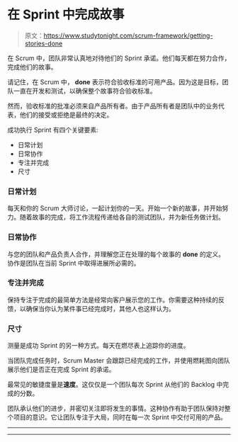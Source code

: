 # 在 Sprint 中完成故事

> 原文：<https://www.studytonight.com/scrum-framework/getting-stories-done>

在 Scrum 中，团队非常认真地对待他们的 Sprint 承诺。他们每天都在努力合作，完成他们的故事。

请记住，在 Scrum 中， **done** 表示符合验收标准的可用产品。因为这是目标，团队一直在开发和测试，以确保整个故事符合验收标准。

然而，验收标准的批准必须来自产品所有者。由于产品所有者是团队中的业务代表，他们的接受或拒绝是最终的决定。

成功执行 Sprint 有四个关键要素:

*   日常计划
*   日常协作
*   专注并完成
*   尺寸

### 日常计划

每天和你的 Scrum 大师讨论，一起计划你的一天。开始一个新的故事，并开始努力。随着故事的完成，将工作流程传递给各自的测试团队，并为新任务做计划。

### 日常协作

与您的团队和产品负责人合作，并理解您正在处理的每个故事的 **done** 的定义。协作是团队在当前 Sprint 中取得进展所必需的。

### 专注并完成

保持专注于完成的最简单方法是经常向客户展示您的工作。你需要这种持续的反馈，以确保当你认为某件事已经完成时，其他人也这样认为。

### 尺寸

测量是成功 Sprint 的另一种方式。每天在燃尽表上追踪你的进度。

当团队完成任务时，Scrum Master 会跟踪已经完成的工作，并使用燃耗图向团队展示他们是否正在完成 Sprint 的承诺。

最常见的敏捷度量是**速度**。这仅仅是一个团队每次 Sprint 从他们的 Backlog 中完成的分数。

团队承认他们的进步，并密切关注即将发生的事情。这种协作有助于团队保持对整个项目的意识。它让团队专注于大局，同时在每一次 Sprint 中交付可用的产品。

* * *

* * *